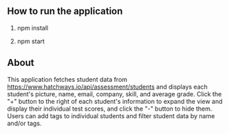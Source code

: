 ## How to run the application

1) npm install

2) npm start

## About

This application fetches student data from https://www.hatchways.io/api/assessment/students
and displays each student's picture, name, email, company, skill, and average grade.
Click the "+" button to the right of each student's information to expand the view
and display their individual test scores, and click the "-" button to hide them.
Users can add tags to individual students and filter student data by name and/or tags.
